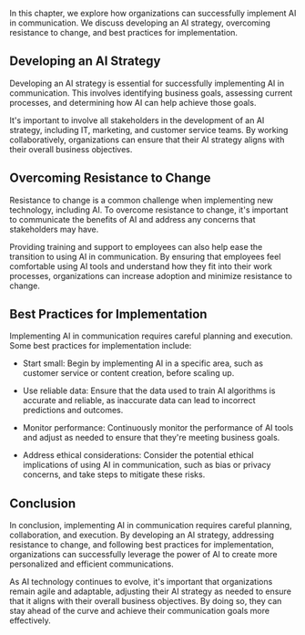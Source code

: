 
In this chapter, we explore how organizations can successfully implement AI in communication. We discuss developing an AI strategy, overcoming resistance to change, and best practices for implementation.

Developing an AI Strategy
-------------------------

Developing an AI strategy is essential for successfully implementing AI in communication. This involves identifying business goals, assessing current processes, and determining how AI can help achieve those goals.

It's important to involve all stakeholders in the development of an AI strategy, including IT, marketing, and customer service teams. By working collaboratively, organizations can ensure that their AI strategy aligns with their overall business objectives.

Overcoming Resistance to Change
-------------------------------

Resistance to change is a common challenge when implementing new technology, including AI. To overcome resistance to change, it's important to communicate the benefits of AI and address any concerns that stakeholders may have.

Providing training and support to employees can also help ease the transition to using AI in communication. By ensuring that employees feel comfortable using AI tools and understand how they fit into their work processes, organizations can increase adoption and minimize resistance to change.

Best Practices for Implementation
---------------------------------

Implementing AI in communication requires careful planning and execution. Some best practices for implementation include:

* Start small: Begin by implementing AI in a specific area, such as customer service or content creation, before scaling up.

* Use reliable data: Ensure that the data used to train AI algorithms is accurate and reliable, as inaccurate data can lead to incorrect predictions and outcomes.

* Monitor performance: Continuously monitor the performance of AI tools and adjust as needed to ensure that they're meeting business goals.

* Address ethical considerations: Consider the potential ethical implications of using AI in communication, such as bias or privacy concerns, and take steps to mitigate these risks.

Conclusion
----------

In conclusion, implementing AI in communication requires careful planning, collaboration, and execution. By developing an AI strategy, addressing resistance to change, and following best practices for implementation, organizations can successfully leverage the power of AI to create more personalized and efficient communications.

As AI technology continues to evolve, it's important that organizations remain agile and adaptable, adjusting their AI strategy as needed to ensure that it aligns with their overall business objectives. By doing so, they can stay ahead of the curve and achieve their communication goals more effectively.
